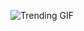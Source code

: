 ![Trending GIF](https://media4.giphy.com/media/fryY00CO4xCz4uJuDQ/giphy.gif?cid=8bb21772f84nbk7rgo7l2coi4z65g4v4i1xa6c1qalev9p3w&ep=v1_gifs_search&rid=giphy.gif&ct=g)
